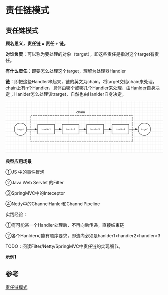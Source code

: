 # 责任链模式

## 责任链模式

**顾名思义，责任链 = 责任 + 链。**

**对谁负责**：可以称为要处理的对象（target），即这些责任是指对这个target有责任。

**有什么责任**：即要怎么处理这个target，理解为处理器Handler

**链**：即把这些Handler串起来，链的英文为chain。将target交给chain来处理，chain上有n个Handler，具体由哪个或哪几个Handler来处理，由Hanlder自身决定；Hanlder怎么处理该trarget，自然也由Hanlder自身决定。

![](../../.gitbook/assets/ze-ren-lian-liu-cheng-shi-yi-tu.png)

**典型应用场景**

①JS 中的事件冒泡

②Java Web Servlet 的Filter

③SpringMVC中的Inteceptor

④Netty中的ChannelHanler和ChannelPipeline

实践经验：

①有可能某一个Handler处理后，不再向后传递，直接结束链

②各个Hanlder可能有顺序要求，即流向必须是hanlder1&gt;handler2&gt;handler&gt;3

TODO：阅读Filter/Netty/SpringMVC中责任链的实现细节。

[**示例1**](https://github.com/maxwellyue/JavaLanguage/tree/master/design-pattern/pattern-responsibility-chain/src/main/java/com/maxwell/learning/designpattern/resposibilitychain)

## 参考

[责任链模式](http://www.runoob.com/design-pattern/chain-of-responsibility-pattern.html)

